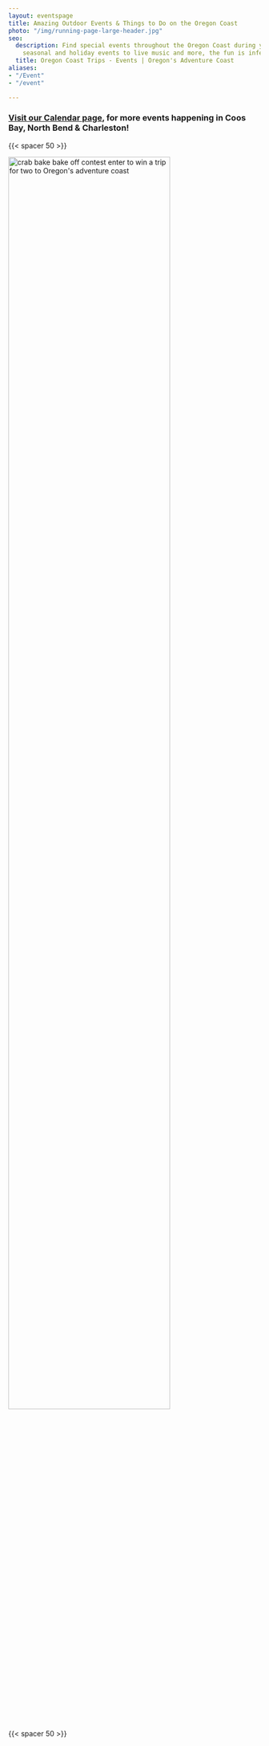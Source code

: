 ```yaml
---
layout: eventspage
title: Amazing Outdoor Events & Things to Do on the Oregon Coast
photo: "/img/running-page-large-header.jpg"
seo:
  description: Find special events throughout the Oregon Coast during your trip! From
    seasonal and holiday events to live music and more, the fun is infectious!
  title: Oregon Coast Trips - Events | Oregon's Adventure Coast
aliases:
- "/Event"
- "/event"

---
```

### [Visit our Calendar page](/calendar), for more events happening in Coos Bay, North Bend & Charleston!

{{< spacer 50 >}}

<div style="width:100%"><a href="/crab-cake-bake-off"><img src="/img/crab-cake-bake-off-2048x190-04-23.jpg" alt="crab bake bake off contest enter to win a trip for two to Oregon's adventure coast" style='height: 80%; width: 80%; object-fit: contain'/></a></div>

{{< spacer 50 >}}